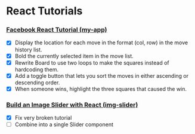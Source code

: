# React Tutorials

### [Facebook React Tutorial (my-app)](https://reactjs.org/tutorial/tutorial.html)
- [x] Display the location for each move in the format (col, row) in the move history list.
- [x] Bold the currently selected item in the move list.
- [X] Rewrite Board to use two loops to make the squares instead of hardcoding them.
- [x] Add a toggle button that lets you sort the moves in either ascending or descending order.
- [X] When someone wins, highlight the three squares that caused the win.

### [Build an Image Slider with React (img-slider)](https://medium.com/@ItsMeDannyZ/build-an-image-slider-with-react-es6-264368de68e4)
- [x] Fix very broken tutorial
- [ ] Combine into a single Slider component
